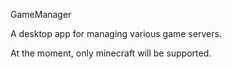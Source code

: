 GameManager

A desktop app for managing various game servers.

At the moment, only minecraft will be supported.